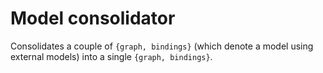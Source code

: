 # Model consolidator

Consolidates a couple of `{graph, bindings}` (which denote a model using external models) into a single `{graph, bindings}`.